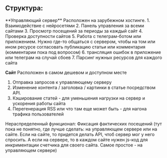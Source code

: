 <h2>Структура:</h2>
**Управляющий сервер**
Расположен на зарубежном хостинге.
1. Взаимодействие с нейросетями
2. Панель управления за всеми сайтами
3. Просмотр посещений за периоды за каждый сайт
4. Проверка доступности сайтов
5. Работа с телеграм-ботом или приложением. Нужно где-то общаться с сервером, чтобы на том или ином ресурсе согласовать публикацию статьи или комментария (комментарии пока под вопросом)
6. трансляция ошибок в приложение или телеграм на случай сбоев
7. Парсинг нужных ресурсов для каждого сайта

**Сайт**
Расположен в самом дешевом и доступном месте
1. Отправка запросов к управляющему серверу
2. Изменение контента / заголовка / картинки в статье посредством API.
3. Кэширование статей - для уменьшения нагрузки на сервер и ускорения работы сайта
4. Перегенерация RSS или что там еще может быть - для нагона трафика пользователей

Нераспределенный функционал:
Фиксация фактических посещений (тут пока не понятно, где лучше сделать: на управляющем сервере или на сайте. Если на сайте, то придется делать API, чтоб сервер мог у него спросить. А если на сервере, то в каждом сайте нужен js-код для инкриментации счетчика для своего сайта. Самое простое - на управляющем сервере)
